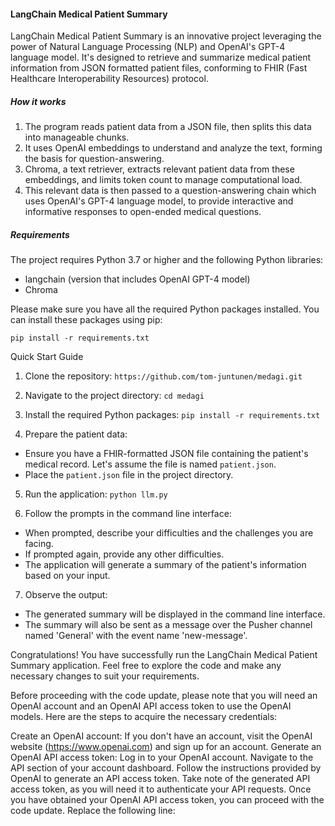 #### LangChain Medical Patient Summary

LangChain Medical Patient Summary is an innovative project leveraging the power of Natural Language Processing (NLP) and OpenAI's GPT-4 language model. It's designed to retrieve and summarize medical patient information from JSON formatted patient files, conforming to FHIR (Fast Healthcare Interoperability Resources) protocol.

##### How it works

1. The program reads patient data from a JSON file, then splits this data into manageable chunks.
2. It uses OpenAI embeddings to understand and analyze the text, forming the basis for question-answering.
3. Chroma, a text retriever, extracts relevant patient data from these embeddings, and limits token count to manage computational load.
4. This relevant data is then passed to a question-answering chain which uses OpenAI's GPT-4 language model, to provide interactive and informative responses to open-ended medical questions.

##### Requirements
The project requires Python 3.7 or higher and the following Python libraries:

- langchain (version that includes OpenAI GPT-4 model)
- Chroma

Please make sure you have all the required Python packages installed. You can install these packages using pip:

`pip install -r requirements.txt`

Quick Start Guide

1. Clone the repository:
`https://github.com/tom-juntunen/medagi.git`

2. Navigate to the project directory:
`cd medagi`

3. Install the required Python packages:
`pip install -r requirements.txt`

4. Prepare the patient data:
- Ensure you have a FHIR-formatted JSON file containing the patient's medical record. Let's assume the file is named `patient.json`.
- Place the `patient.json` file in the project directory.

5. Run the application:
`python llm.py`

6. Follow the prompts in the command line interface:
- When prompted, describe your difficulties and the challenges you are facing.
- If prompted again, provide any other difficulties.
- The application will generate a summary of the patient's information based on your input.

7. Observe the output:
- The generated summary will be displayed in the command line interface.
- The summary will also be sent as a message over the Pusher channel named 'General' with the event name 'new-message'.

Congratulations! You have successfully run the LangChain Medical Patient Summary application. Feel free to explore the code and make any necessary changes to suit your requirements.

Before proceeding with the code update, please note that you will need an OpenAI account and an OpenAI API access token to use the OpenAI models. Here are the steps to acquire the necessary credentials:

Create an OpenAI account: If you don't have an account, visit the OpenAI website (https://www.openai.com) and sign up for an account.
Generate an OpenAI API access token:
Log in to your OpenAI account.
Navigate to the API section of your account dashboard.
Follow the instructions provided by OpenAI to generate an API access token.
Take note of the generated API access token, as you will need it to authenticate your API requests.
Once you have obtained your OpenAI API access token, you can proceed with the code update. Replace the following line:
